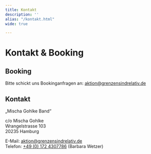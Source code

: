 ```yaml
---
title: Kontakt
description: ''
alias: "/kontakt.html"
wide: true

---
```

# Kontakt & Booking

## Booking

Bitte schickt uns Bookinganfragen an:
aktion@grenzensindrelativ.de

## Kontakt

„Mischa Gohlke Band“

c/o Mischa Gohlke  
Wrangelstrasse 103  
20235 Hamburg

E-Mail: aktion@grenzensindrelativ.de  
Telefon: [+49 (0) 172 4307786](tel://+491724307786) (Barbara Wetzer)